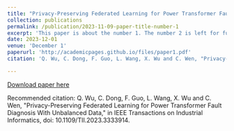 ```yaml
---
title: "Privacy-Preserving Federated Learning for Power Transformer Fault Diagnosis with Unbalanced Data"
collection: publications
permalink: /publication/2023-11-09-paper-title-number-1
excerpt: 'This paper is about the number 1. The number 2 is left for future work.'
date: 2023-12-01
venue: 'December 1'
paperurl: 'http://academicpages.github.io/files/paper1.pdf'
citation: 'Q. Wu, C. Dong, F. Guo, L. Wang, X. Wu and C. Wen, "Privacy-Preserving Federated Learning for Power Transformer Fault Diagnosis With Unbalanced Data," in IEEE Transactions on Industrial Informatics, doi: 10.1109/TII.2023.3333914.'

---
```

<!-- This paper is about the number 1. The number 2 is left for future work. -->

<a href ="https://dc-dcdc.github.io/publication/2023-11-09-paper-title-number-1">Download paper here </a>

<!-- [Download paper here](https://ieeexplore.ieee.org/abstract/document/10337794) -->

Recommended citation: Q. Wu, C. Dong, F. Guo, L. Wang, X. Wu and C. Wen, "Privacy-Preserving Federated Learning for Power Transformer Fault Diagnosis With Unbalanced Data," in IEEE Transactions on Industrial Informatics, doi: 10.1109/TII.2023.3333914.
